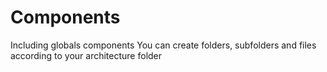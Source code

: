 # Components
Including globals components
You can create folders, subfolders and files according to your architecture folder
